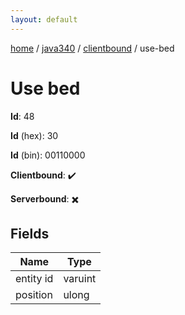 ```yaml
---
layout: default
---
```


[home](/)  /  [java340](/protocol/java340)  /  [clientbound](/protocol/java340/clientbound)  /  use-bed

# Use bed

**Id**: 48

**Id** (hex): 30

**Id** (bin): 00110000

**Clientbound**: ✔️

**Serverbound**: ✖️

## Fields

Name | Type
---|---
entity id | varuint
position | ulong
